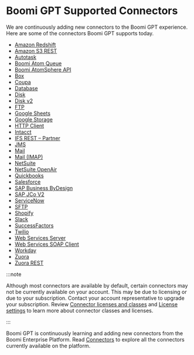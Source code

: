 # Boomi GPT Supported Connectors 

<head>
  <meta name="guidename" content="Platform"/>
  <meta name="context" content="GUID-9f8a52e4-5ef2-49ec-bb15-bba51d58fb59"/>
</head>


We are continuously adding new connectors to the Boomi GPT experience. Here are some of the connectors Boomi GPT supports today.

-   [Amazon Redshift](../Integration/Connectors/int-Amazon_Redshift_connector_1ab9ffee-4dfe-4502-a268-68862a0444e0.md)
-   [Amazon S3 REST](../Integration/Connectors/r-atm-Amazon_S3_REST_connector_bc37d2c7-9ea6-41b7-931b-9eb0c2a80640.md)
-   [Autotask](../Integration/Connectors/r-atm-Autotask_connector_3829d2f2-346e-4525-9e67-6ae7143e10cd.md)
-   [Boomi Atom Queue](../Integration/Connectors/r-atm-Atom_Queue_connector_0e37228f-955a-478d-a0ea-2b89bfe7df97.md)
-   [Boomi AtomSphere API](../Integration/Connectors/r-atm-AtomSphere_API_connector_c575ca80-7ae4-4221-abe1-5dcdc0055f20.md)
-   [Box](../Integration/Connectors/r-atm-Box_connector_6b3e3d8e-f379-40fd-8644-1e8938cfa1f3.md)
-   [Coupa](../Integration/Connectors/r-atm-Coupa_connector_398e7796-e71d-407a-aea7-efab51ea4f92.md)
-   [Database](../Integration/Connectors/r-atm-Database_connector_c4bd0269-5f4b-42d6-b4cf-08ddada63a94.md)
-   [Disk](../Integration/Connectors/r-atm-Disk_connector_277ab5b3-4715-45e3-a4af-6e42563c4b65.md)
-   [Disk v2](../Integration/Connectors/int-Disk_v2_connector_d88d0ca9-b27e-44bd-ac32-dc1233e68123.md)
-   [FTP](../Integration/Connectors/r-atm-FTP_connector_44e22a54-d5ae-48f8-bfda-4905b7b0014d.md)
-   [Google Sheets](../Integration/Connectors/r-atm-Google_Sheets_connector_5e7fbf2e-fe00-4556-ae9c-894d3561066e.md)
-   [Google Storage](../Integration/Connectors/r-atm-Google_Cloud_Storage_connector_28f39f16-486a-4433-a2d1-719e721f22c8.md)
-   [HTTP Client](../Integration/Connectors/r-atm-HTTP_Client_connector_d64af80e-febe-4cd2-89ad-e3d0fc53c502.md)
-   [Intacct](../Integration/Connectors/r-atm-Intacct_connector_2a89e2ac-147c-4407-95de-2be4f25bf5a6.md)
-   [IFS REST – Partner](../Integration/Connectors/int-IFS_REST_Connector_e7e1c825-992f-42f8-a41d-f29f8b4992ea.md)
-   [JMS](../Integration/Connectors/r-atm-JMS_connector_36845ff8-14c4-444c-94ad-e96b905022f2.md)
-   [Mail](../Integration/Connectors/r-atm-Mail_connector_4e32e771-5351-4e2c-b1fd-d7bd1bd82f1a.md)
-   [Mail \(IMAP\)](../Integration/Connectors/int-Mail_IMAP_connector_080ed0fa-b9fe-4780-9954-2f84f9e38dbe.md)
-   [NetSuite](../Integration/Connectors/r-atm-NetSuite_connector_0e4b02c7-ef6b-4c1e-a273-2f5d443c7e7c.md)
-   [NetSuite OpenAir](../Integration/Connectors/r-atm-NetSuite_OpenAir_connector_e32064fa-4e28-4bd1-b318-6c6ac09554da.md)
-   [Quickbooks](../Integration/Connectors/r-atm-QuickBooks_Connector_4d9b5e0a-0ebb-42c1-b5b1-23cd318b4201.md)
-   [Salesforce](../Integration/Connectors/r-atm-Salesforce_Connector_6ff3c702-e986-41a1-be5b-a00e76ded0a5.md)
-   [SAP Business ByDesign](../Integration/Connectors/r-atm-SAP_Cloud_for_Customer_Connector_f8083b5a-a526-4782-beed-b708d9e4ab40.md)
-   [SAP JCo V2](../Integration/Connectors/int-SAP_JCo_V2_connector_093cda95-a783-486b-b588-5a5a922c3ffc.md)
-   [ServiceNow](../Integration/Connectors/r-atm-ServiceNow_Connector_cc7806a6-3a88-474e-ab81-d1aa36331c36.md)
-   [SFTP](../Integration/Connectors/r-atm-SFTP_connector_6d122b9a-dc24-4872-82b3-9d14e66e0257.md)
-   [Shopify](../Integration/Connectors/r-atm-Shopify_connector_0ef10e52-18e4-483a-9b59-c0d957f06faa.md)
-   [Slack](../Integration/Connectors/r-atm-Slack_connector_2a8c29fd-7fb2-461e-9e66-41c92f49ff9c.md)
-   [SuccessFactors](../Integration/Connectors/r-atm-SuccessFactors_Connector_93ec6fae-8624-466e-b309-728de281d56a.md)
-   [Twilio](../Integration/Connectors/r-atm-Twilio_Connector_56feaeb1-e6a0-46ee-9d96-53875e0a5589.md)
-   [Web Services Server](../Integration/Connectors/r-atm-Web_Services_Server_connector_b478c2c9-c309-456c-98e8-12ec189e5790.mdx)
-   [Web Services SOAP Client](../Integration/Connectors/r-atm-Web_Services_SOAP_Client_connector_9ec06b8e-6eec-4977-a7a5-e895d3972868.mdx)
-   [Workday](../Integration/Connectors/r-atm-Workday_Connector_08c9018b-3103-419d-ac03-fc260503b78e.md)
-   [Zuora](../Integration/Connectors/r-atm-Zuora_Connector_a39f0805-e30a-49a5-9f82-eb6ba5f969e2.md)
-   [Zuora REST](../Integration/Connectors/r-atm-Zuora_REST_connector_3fe94b3d-1e1e-48d8-bc7b-f795e3ac8073.md)

:::note  

 Although most connectors are available by default, certain connectors may not be currently available on your account. This may be due to licensing or due to your subscription. Contact your account representative to upgrade your subscription. Review [Connector licenses and classes](../Integration/Connectors/c-atm-Connectors_bb305b35-0f13-4937-a918-f85dbbe1b27b.md) and [License settings](c-atm-License_management_7f3b0031-d80a-49a4-a744-e8878108cd38.md) to learn more about connector classes and licenses.

:::

Boomi GPT is continuously learning and adding new connectors from the Boomi Enterprise Platform. Read [Connectors](../Integration/Connectors/c-atm-Connectors_bb305b35-0f13-4937-a918-f85dbbe1b27b.md) to explore all the connectors currently available on the platform.
